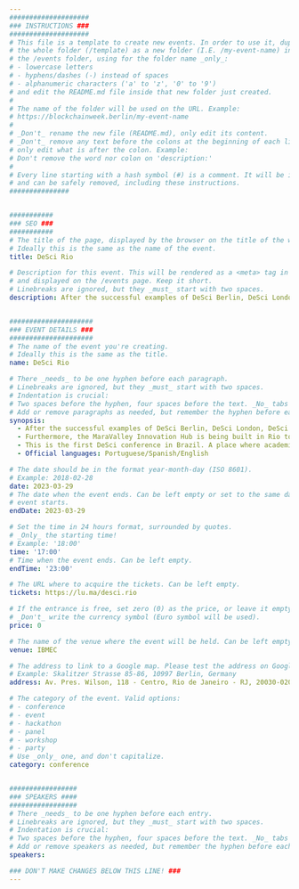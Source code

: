 ```yaml
---
####################
### INSTRUCTIONS ###
####################
# This file is a template to create new events. In order to use it, duplicate
# the whole folder (/template) as a new folder (I.E. /my-event-name) inside of
# the /events folder, using for the folder name _only_:
# - lowercase letters
# - hyphens/dashes (-) instead of spaces
# - alphanumeric characters ('a' to 'z', '0' to '9')
# and edit the README.md file inside that new folder just created.
#
# The name of the folder will be used on the URL. Example:
# https://blockchainweek.berlin/my-event-name
#
# _Don't_ rename the new file (README.md), only edit its content.
# _Don't_ remove any text before the colons at the beginning of each line,
# only edit what is after the colon. Example:
# Don't remove the word nor colon on 'description:'
#
# Every line starting with a hash symbol (#) is a comment. It will be ignored
# and can be safely removed, including these instructions.
###############


###########
### SEO ###
###########
# The title of the page, displayed by the browser on the title of the window.
# Ideally this is the same as the name of the event.
title: DeSci Rio

# Description for this event. This will be rendered as a <meta> tag in the HTML,
# and displayed on the /events page. Keep it short.
# Linebreaks are ignored, but they _must_ start with two spaces.
description: After the successful examples of DeSci Berlin, DeSci London, DeSci Boston, DeSci Day (Buenos Aires) and DeSci Denver, the Polygon Guild of Rio de Janeiro decided to organize DeSci Rio. 


#####################
### EVENT DETAILS ###
#####################
# The name of the event you're creating.
# Ideally this is the same as the title.
name: DeSci Rio

# There _needs_ to be one hyphen before each paragraph.
# Linebreaks are ignored, but they _must_ start with two spaces.
# Indentation is crucial:
# Two spaces before the hyphen, four spaces before the text. _No_ tabs allowed.
# Add or remove paragraphs as needed, but remember the hyphen before each entry.
synopsis:
  - After the successful examples of DeSci Berlin, DeSci London, DeSci Boston, DeSci Day (Buenos Aires) and DeSci Denver, the Polygon Guild of Rio de Janeiro decided to organize DeSci Rio. 1 day event on March 29th 2023 as a side-event of Ethereum Rio (March 28-30th) Rio de Janeiro has the most vibrant blockchain community in Brazil with major events as Blockchain Rio Festival, NFT.Rio and ETH Rio happening here. 
  - Furthermore, the MaraValley Innovation Hub is being built in Rio too.
  - This is the first DeSci conference in Brazil. A place where academics and entrepreneurs can meet and build together.
  - Official languages: Portuguese/Spanish/English

# The date should be in the format year-month-day (ISO 8601).
# Example: 2018-02-28
date: 2023-03-29
# The date when the event ends. Can be left empty or set to the same day the
# event starts.
endDate: 2023-03-29

# Set the time in 24 hours format, surrounded by quotes.
# _Only_ the starting time!
# Example: '18:00'
time: '17:00'
# Time when the event ends. Can be left empty.
endTime: '23:00'

# The URL where to acquire the tickets. Can be left empty.
tickets: https://lu.ma/desci.rio

# If the entrance is free, set zero (0) as the price, or leave it empty.
# _Don't_ write the currency symbol (Euro symbol will be used).
price: 0

# The name of the venue where the event will be held. Can be left empty.
venue: IBMEC

# The address to link to a Google map. Please test the address on Google Maps.
# Example: Skalitzer Strasse 85-86, 10997 Berlin, Germany
address: Av. Pres. Wilson, 118 - Centro, Rio de Janeiro - RJ, 20030-020, Brazil

# The category of the event. Valid options:
# - conference
# - event
# - hackathon
# - panel
# - workshop
# - party
# Use _only_ one, and don't capitalize.
category: conference


#################
### SPEAKERS ####
#################
# There _needs_ to be one hyphen before each entry.
# Linebreaks are ignored, but they _must_ start with two spaces.
# Indentation is crucial:
# Two spaces before the hyphen, four spaces before the text. _No_ tabs allowed.
# Add or remove speakers as needed, but remember the hyphen before each entry.
speakers:

### DON'T MAKE CHANGES BELOW THIS LINE! ###
---
```


<!-- ### DON'T MAKE CHANGES BELOW THIS LINE! ### -->

<Event-Content/>
